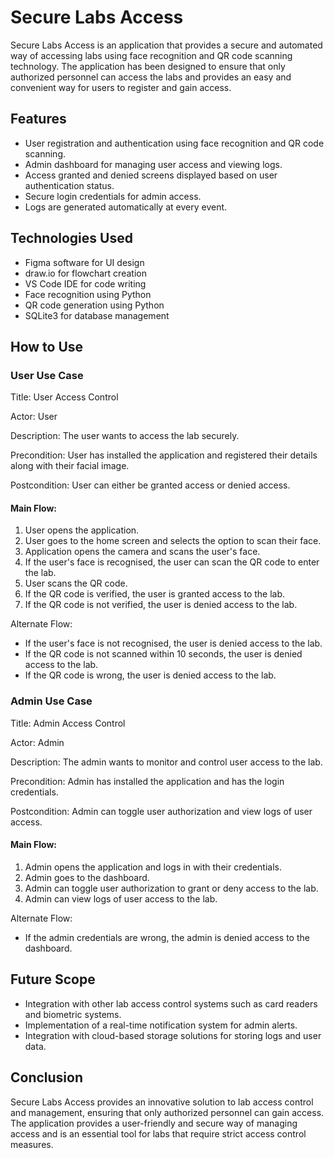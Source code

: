 # Secure Labs Access

Secure Labs Access is an application that provides a secure and automated way of accessing labs using face recognition and QR code scanning technology. The application has been designed to ensure that only authorized personnel can access the labs and provides an easy and convenient way for users to register and gain access.

## Features

- User registration and authentication using face recognition and QR code scanning.
- Admin dashboard for managing user access and viewing logs.
- Access granted and denied screens displayed based on user authentication status.
- Secure login credentials for admin access.
- Logs are generated automatically at every event.

## Technologies Used

- Figma software for UI design
- draw.io for flowchart creation
- VS Code IDE for code writing
- Face recognition using Python
- QR code generation using Python
- SQLite3 for database management

## How to Use

### User Use Case
Title: User Access Control

Actor: User

Description: The user wants to access the lab securely.

Precondition: User has installed the application and registered their details along with their facial image.

Postcondition: User can either be granted access or denied access.

#### Main Flow:

1. User opens the application.
2. User goes to the home screen and selects the option to scan their face.
3. Application opens the camera and scans the user's face.
4. If the user's face is recognised, the user can scan the QR code to enter the lab.
5. User scans the QR code.
6. If the QR code is verified, the user is granted access to the lab.
7. If the QR code is not verified, the user is denied access to the lab.

Alternate Flow:
  - If the user's face is not recognised, the user is denied access to the lab.
  - If the QR code is not scanned within 10 seconds, the user is denied access to the lab.
  - If the QR code is wrong, the user is denied access to the lab.

### Admin Use Case
Title: Admin Access Control

Actor: Admin

Description: The admin wants to monitor and control user access to the lab.

Precondition: Admin has installed the application and has the login credentials.

Postcondition: Admin can toggle user authorization and view logs of user access.

#### Main Flow:

1. Admin opens the application and logs in with their credentials.
2. Admin goes to the dashboard.
3. Admin can toggle user authorization to grant or deny access to the lab.
4. Admin can view logs of user access to the lab.

Alternate Flow:
  - If the admin credentials are wrong, the admin is denied access to the dashboard.

## Future Scope

- Integration with other lab access control systems such as card readers and biometric systems.
- Implementation of a real-time notification system for admin alerts.
- Integration with cloud-based storage solutions for storing logs and user data.

## Conclusion

Secure Labs Access provides an innovative solution to lab access control and management, ensuring that only authorized personnel can gain access. The application provides a user-friendly and secure way of managing access and is an essential tool for labs that require strict access control measures.
